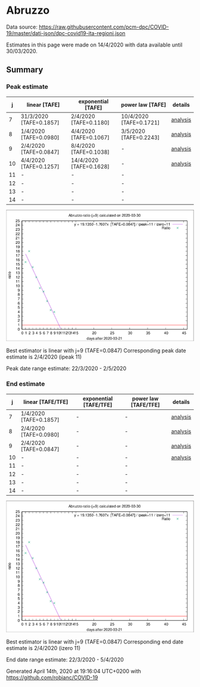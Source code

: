 # Abruzzo


Data source: https://raw.githubusercontent.com/pcm-dpc/COVID-19/master/dati-json/dpc-covid19-ita-regioni.json

Estimates in this page were made on 14/4/2020 with data available until 30/03/2020.


## Summary 

### Peak estimate 
|j|linear [TAFE]|exponential [TAFE]|power law [TAFE]|details|
|---|----|-----------|---------|-------|
|7|31/3/2020 [TAFE=0.1857]|2/4/2020 [TAFE=0.1180]|10/4/2020 [TAFE=0.1721]|[analysis](COVID-19_abruzzo_j7_2020-03-30.md)|
|8|1/4/2020 [TAFE=0.0980]|4/4/2020 [TAFE=0.1067]|3/5/2020 [TAFE=0.2243]|[analysis](COVID-19_abruzzo_j8_2020-03-30.md)|
|9|2/4/2020 [TAFE=0.0847]|8/4/2020 [TAFE=0.1038]|-|[analysis](COVID-19_abruzzo_j9_2020-03-30.md)|
|10|4/4/2020 [TAFE=0.1257]|14/4/2020 [TAFE=0.1628]|-|[analysis](COVID-19_abruzzo_j10_2020-03-30.md)|
|11|-|-|-||
|12|-|-|-||
|13|-|-|-||
|14|-|-|-||

![best peak estimate](COVID-19_abruzzo_j9_2020-03-30.png)

Best estimator is linear with j=9 (TAFE=0.0847)
Corresponding peak date estimate is 2/4/2020 (ipeak 11)


Peak date range estimate: 22/3/2020 - 2/5/2020

### End estimate 
|j|linear [TAFE/TFE]|exponential [TAFE/TFE]|power law [TAFE/TFE]|details|
|---|----|-----------|---------|-------|
|7|1/4/2020 [TAFE=0.1857]|-|-|[analysis](COVID-19_abruzzo_j7_2020-03-30.md)|
|8|2/4/2020 [TAFE=0.0980]|-|-|[analysis](COVID-19_abruzzo_j8_2020-03-30.md)|
|9|2/4/2020 [TAFE=0.0847]|-|-|[analysis](COVID-19_abruzzo_j9_2020-03-30.md)|
|10|-|-|-|[analysis](COVID-19_abruzzo_j10_2020-03-30.md)|
|11|-|-|-||
|12|-|-|-||
|13|-|-|-||
|14|-|-|-||

![best zero estimate](COVID-19_abruzzo_j9_2020-03-30.png)

Best estimator is linear with j=9 (TAFE=0.0847)
Corresponding end date estimate is 2/4/2020 (izero 11)


End date range estimate: 22/3/2020 - 5/4/2020

Generated April 14th, 2020 at 19:16:04 UTC+0200 with https://github.com/robianc/COVID-19
